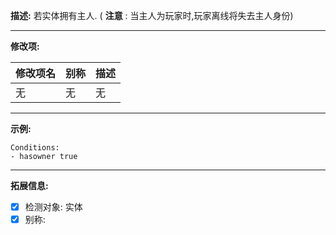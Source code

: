 **描述:** 若实体拥有主人.
( **注意** : 当主人为玩家时,玩家离线将失去主人身份)

---

**修改项:**

| 修改项名  | 别称           | 描述                      |
| --------- | -------------- | ------------------------- |
| 无 | 无 | 无 |

---

**示例:**

```
Conditions:
- hasowner true
```

---

**拓展信息:**

- [x] 检测对象: 实体
- [x] 别称: 	